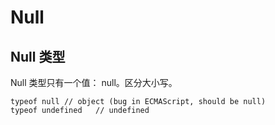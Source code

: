 # Null

## Null 类型

Null 类型只有一个值： null。区分大小写。

    typeof null // object (bug in ECMAScript, should be null)
    typeof undefined   // undefined
